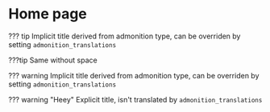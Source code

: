 # Home page

??? tip
    Implicit title derived from admonition type, can be overriden by setting `admonition_translations`

???tip
    Same without space

??? warning
    Implicit title derived from admonition type, can be overriden by setting `admonition_translations`

??? warning "Heey"
    Explicit title, isn't translated by `admonition_translations`
